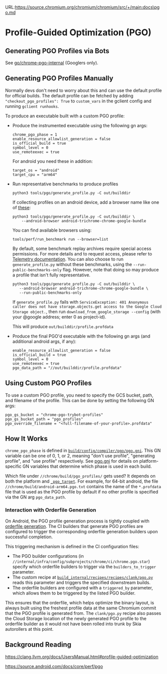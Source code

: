 URL:https://source.chromium.org/chromium/chromium/src/+/main:docs\pgo.md
# Profile-Guided Optimization (PGO)

## Generating PGO Profiles via Bots

See [go/chrome-pgo-internal] (Googlers only).

## Generating PGO Profiles Manually

Normally devs don't need to worry about this and can use the default profile for
official builds. The default profile can be fetched by adding
`"checkout_pgo_profiles": True` to `custom_vars` in the gclient config and
running `gclient runhooks`.

To produce an executable built with a custom PGO profile:

- Produce the instrumented executable using the following gn args:

  ```
  chrome_pgo_phase = 1
  enable_resource_allowlist_generation = false
  is_official_build = true
  symbol_level = 0
  use_remoteexec = true
  ```

  For android you need these in addition:

  ```
  target_os = "android"
  target_cpu = "arm64"
  ```

- Run representative benchmarks to produce profiles

  `python3 tools/pgo/generate_profile.py -C out/builddir`

  If collecting profiles on an android device, add a browser name like one of
  [these][browser_names]:

  ```
  python3 tools/pgo/generate_profile.py -C out/builddir \
      --android-browser android-trichrome-chrome-google-bundle
  ```

  You can find available browsers using:

  ```
  tools/perf/run_benchmark run --browser=list
  ```

  By default, some benchmark replay archives require special access permissions.
  For more details and to request access, please refer to
  [Telemetry documentation][telemetry_docs]. You can also choose to run
  `generate_profile.py` without these benchmarks, using the
  `--run-public-benchmarks-only` flag. However, note that doing so may produce a
  profile that isn't fully representative.

  ```
  python3 tools/pgo/generate_profile.py -C out/builddir \
     --android-browser android-trichrome-chrome-google-bundle \
     --run-public-benchmarks-only
  ```

  If `generate_profile.py` fails with
  `ServiceException: 401 Anonymous caller does not have storage.objects.get access to the Google Cloud Storage object.`,
  then run `download_from_google_storage --config` (with your @google address;
  enter 0 as project-id).

  This will produce `out/builddir/profile.profdata`

- Produce the final PGO'd executable with the following gn args (and additional
  android args, if any):

  ```
  enable_resource_allowlist_generation = false
  is_official_build = true
  symbol_level = 0
  use_remoteexec = true
  pgo_data_path = "//out/builddir/profile.profdata"
  ```

## Using Custom PGO Profiles

To use a custom PGO profile, you need to specify the GCS bucket, path, and
filename of the profile. This can be done by setting the following GN args:

```
pgo_gs_bucket = "chrome-pgo-trybot-profiles"
pgo_gs_bucket_path = "pgo_profiles"
pgo_override_filename = "<full-filename-of-your-profile>.profdata"
```

## How It Works

`chrome_pgo_phase` is defined in [`build/config/compiler/pgo/pgo.gni`][pgo_gni].
This GN variable can be one of 0, 1, or 2, meaning "don't use profile",
"generating profile", and "use profile" respectively. See [pgo.gni][pgo_gni] for
details on platform-specific GN variables that determine which phase is used in
each build.

Which file under `//chrome/build/pgo_profiles/` gets used? It depends on both
the platform and [`_pgo_target`][pgo_target]. For example, for 64-bit android,
the file `//chrome/build/android-arm64.pgo.txt` contains the name of the
`*.profdata` file that is used as the PGO profile by default if no other profile
is specified via the GN arg `pgo_data_path`.

### Interaction with Orderfile Generation

On Android, the PGO profile generation process is tightly coupled with
[orderfile generation](./orderfile.md). The CI builders that generate PGO
profiles are configured to trigger the corresponding orderfile generation
builders upon successful completion.

This triggering mechanism is defined in the CI configuration files:

- The PGO builder configurations (in
  `//internal/infra/config/subprojects/chrome/ci/chrome.pgo.star`) specify which
  orderfile builders to trigger via the `builders_to_trigger` parameter.
- The custom recipe at
  [`build_internal/recipes/recipes/clank/pgo.py`](https://source.corp.google.com/h/chromium/infra/infra_superproject/+/main:build_internal/recipes/recipes/clank/pgo.py)
  reads this parameter and triggers the specified downstream builds.
- The orderfile builders are configured with a `triggered_by` parameter, which
  allows them to be triggered by the listed PGO builder.

This ensures that the orderfile, which helps optimize the binary layout, is
always built using the freshest profile data at the same Chromium commit that
the PGO profile is generated from. The `clank/pgo.py` recipe also passes the
Cloud Storage location of the newly generated PGO profile to the orderfile
builder as it would not have been rolled into trunk by Skia autorollers at this
point.

## Background Reading

https://clang.llvm.org/docs/UsersManual.html#profile-guided-optimization

https://source.android.com/docs/core/perf/pgo

[browser_names]: https://source.chromium.org/chromium/chromium/src/+/main:third_party/catapult/telemetry/telemetry/internal/backends/android_browser_backend_settings.py;l=400;drc=bf85e76dc3467385a623e9bf11ab950cf2889ca5
[go/chrome-pgo-internal]: https://goto.google.com/chrome-pgo-internal
[pgo_gni]: https://source.chromium.org/chromium/chromium/src/+/main:build/config/compiler/pgo/pgo.gni
[pgo_target]: https://source.chromium.org/chromium/chromium/src/+/main:build/config/compiler/pgo/BUILD.gn;l=88;drc=3d2e089ad74a30754376571531e00615de96061e
[telemetry_docs]: https://www.chromium.org/developers/telemetry/upload_to_cloud_storage/#request-access-for-google-partners
